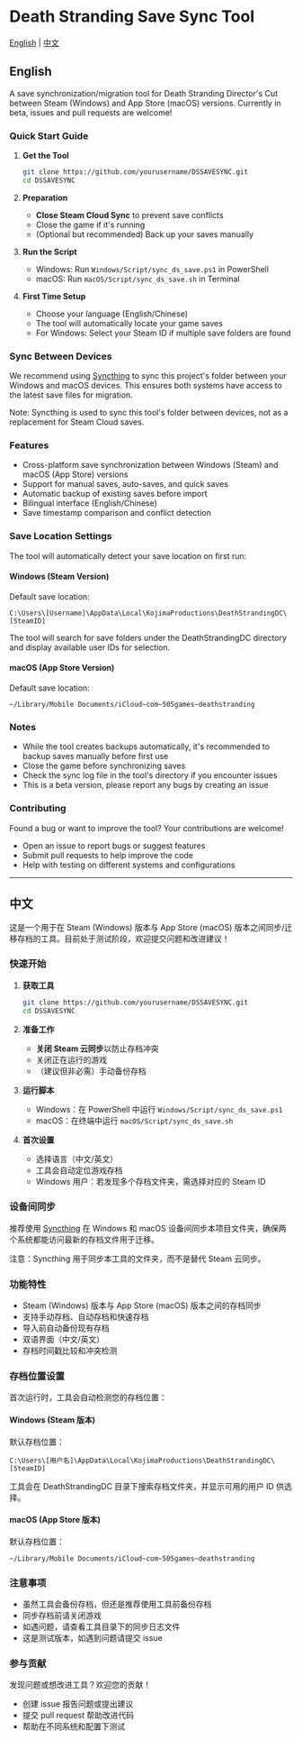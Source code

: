 # Death Stranding Save Sync Tool

[English](#english) | [中文](#中文)

## English

A save synchronization/migration tool for Death Stranding Director's Cut between Steam (Windows) and App Store (macOS) versions. Currently in beta, issues and pull requests are welcome!

### Quick Start Guide

1. **Get the Tool**

   ```bash
   git clone https://github.com/yourusername/DSSAVESYNC.git
   cd DSSAVESYNC
   ```

2. **Preparation**

   - **Close Steam Cloud Sync** to prevent save conflicts
   - Close the game if it's running
   - (Optional but recommended) Back up your saves manually

3. **Run the Script**

   - Windows: Run `Windows/Script/sync_ds_save.ps1` in PowerShell
   - macOS: Run `macOS/Script/sync_ds_save.sh` in Terminal

4. **First Time Setup**
   - Choose your language (English/Chinese)
   - The tool will automatically locate your game saves
   - For Windows: Select your Steam ID if multiple save folders are found

### Sync Between Devices

We recommend using [Syncthing](https://syncthing.net/) to sync this project's folder between your Windows and macOS devices. This ensures both systems have access to the latest save files for migration.

Note: Syncthing is used to sync this tool's folder between devices, not as a replacement for Steam Cloud saves.

### Features

- Cross-platform save synchronization between Windows (Steam) and macOS (App Store) versions
- Support for manual saves, auto-saves, and quick saves
- Automatic backup of existing saves before import
- Bilingual interface (English/Chinese)
- Save timestamp comparison and conflict detection

### Save Location Settings

The tool will automatically detect your save location on first run:

#### Windows (Steam Version)

Default save location:

```
C:\Users\[Username]\AppData\Local\KojimaProductions\DeathStrandingDC\[SteamID]
```

The tool will search for save folders under the DeathStrandingDC directory and display available user IDs for selection.

#### macOS (App Store Version)

Default save location:

```
~/Library/Mobile Documents/iCloud~com~505games~deathstranding
```

### Notes

- While the tool creates backups automatically, it's recommended to backup saves manually before first use
- Close the game before synchronizing saves
- Check the sync log file in the tool's directory if you encounter issues
- This is a beta version, please report any bugs by creating an issue

### Contributing

Found a bug or want to improve the tool? Your contributions are welcome!

- Open an issue to report bugs or suggest features
- Submit pull requests to help improve the code
- Help with testing on different systems and configurations

---

## 中文

这是一个用于在 Steam (Windows) 版本与 App Store (macOS) 版本之间同步/迁移存档的工具。目前处于测试阶段，欢迎提交问题和改进建议！

### 快速开始

1. **获取工具**

   ```bash
   git clone https://github.com/yourusername/DSSAVESYNC.git
   cd DSSAVESYNC
   ```

2. **准备工作**

   - **关闭 Steam 云同步**以防止存档冲突
   - 关闭正在运行的游戏
   - （建议但非必需）手动备份存档

3. **运行脚本**

   - Windows：在 PowerShell 中运行 `Windows/Script/sync_ds_save.ps1`
   - macOS：在终端中运行 `macOS/Script/sync_ds_save.sh`

4. **首次设置**
   - 选择语言（中文/英文）
   - 工具会自动定位游戏存档
   - Windows 用户：若发现多个存档文件夹，需选择对应的 Steam ID

### 设备间同步

推荐使用 [Syncthing](https://syncthing.net/) 在 Windows 和 macOS 设备间同步本项目文件夹，确保两个系统都能访问最新的存档文件用于迁移。

注意：Syncthing 用于同步本工具的文件夹，而不是替代 Steam 云同步。

### 功能特性

- Steam (Windows) 版本与 App Store (macOS) 版本之间的存档同步
- 支持手动存档、自动存档和快速存档
- 导入前自动备份现有存档
- 双语界面（中文/英文）
- 存档时间戳比较和冲突检测

### 存档位置设置

首次运行时，工具会自动检测您的存档位置：

#### Windows (Steam 版本)

默认存档位置：

```
C:\Users\[用户名]\AppData\Local\KojimaProductions\DeathStrandingDC\[SteamID]
```

工具会在 DeathStrandingDC 目录下搜索存档文件夹，并显示可用的用户 ID 供选择。

#### macOS (App Store 版本)

默认存档位置：

```
~/Library/Mobile Documents/iCloud~com~505games~deathstranding
```

### 注意事项

- 虽然工具会备份存档，但还是推荐使用工具前备份存档
- 同步存档前请关闭游戏
- 如遇问题，请查看工具目录下的同步日志文件
- 这是测试版本，如遇到问题请提交 issue

### 参与贡献

发现问题或想改进工具？欢迎您的贡献！

- 创建 issue 报告问题或提出建议
- 提交 pull request 帮助改进代码
- 帮助在不同系统和配置下测试
